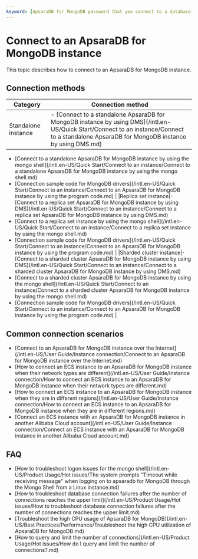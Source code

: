 ```yaml
---
keyword: [ApsaraDB for MongoDB password that you connect to a database, how to connect ApsaraDB for MongoDB, ApsaraDB for MongoDB logon method]
---
```


# Connect to an ApsaraDB for MongoDB instance

This topic describes how to connect to an ApsaraDB for MongoDB instance.

## Connection methods

|Category|Connection method|
|--------|-----------------|
|Standalone instance|-   [Connect to a standalone ApsaraDB for MongoDB instance by using DMS](/intl.en-US/Quick Start/Connect to an instance/Connect to a standalone ApsaraDB for MongoDB instance by using DMS.md)
-   [Connect to a standalone ApsaraDB for MongoDB instance by using the mongo shell](/intl.en-US/Quick Start/Connect to an instance/Connect to a standalone ApsaraDB for MongoDB instance by using the mongo shell.md)
-   [Connection sample code for MongoDB drivers](/intl.en-US/Quick Start/Connect to an instance/Connect to an ApsaraDB for MongoDB instance by using the program code.md) |
|Replica set instance|-   [Connect to a replica set ApsaraDB for MongoDB instance by using DMS](/intl.en-US/Quick Start/Connect to an instance/Connect to a replica set ApsaraDB for MongoDB instance by using DMS.md)
-   [Connect to a replica set instance by using the mongo shell](/intl.en-US/Quick Start/Connect to an instance/Connect to a replica set instance by using the mongo shell.md)
-   [Connection sample code for MongoDB drivers](/intl.en-US/Quick Start/Connect to an instance/Connect to an ApsaraDB for MongoDB instance by using the program code.md) |
|Sharded cluster instance|-   [Connect to a sharded cluster ApsaraDB for MongoDB instance by using DMS](/intl.en-US/Quick Start/Connect to an instance/Connect to a sharded cluster ApsaraDB for MongoDB instance by using DMS.md)
-   [Connect to a sharded cluster ApsaraDB for MongoDB instance by using the mongo shell](/intl.en-US/Quick Start/Connect to an instance/Connect to a sharded cluster ApsaraDB for MongoDB instance by using the mongo shell.md)
-   [Connection sample code for MongoDB drivers](/intl.en-US/Quick Start/Connect to an instance/Connect to an ApsaraDB for MongoDB instance by using the program code.md) |

## Common connection scenarios

-   [Connect to an ApsaraDB for MongoDB instance over the Internet](/intl.en-US/User Guide/Instance connection/Connect to an ApsaraDB for MongoDB instance over the Internet.md)
-   [How to connect an ECS instance to an ApsaraDB for MongoDB instance when their network types are different](/intl.en-US/User Guide/Instance connection/How to connect an ECS instance to an ApsaraDB for MongoDB instance when their network types are different.md)
-   [How to connect an ECS instance to an ApsaraDB for MongoDB instance when they are in different regions](/intl.en-US/User Guide/Instance connection/How to connect an ECS instance to an ApsaraDB for MongoDB instance when they are in
         different regions.md)
-   [Connect an ECS instance with an ApsaraDB for MongoDB instance in another Alibaba Cloud account](/intl.en-US/User Guide/Instance connection/Connect an ECS instance with an ApsaraDB for MongoDB instance in another Alibaba Cloud
         account.md)

## FAQ

-   [How to troubleshoot logon issues for the mongo shell](/intl.en-US/Product Usage/Hot issues/The system prompts "Timeout while receiving message" when logging on to apsaradb for MongoDB through the Mongo Shell from a Linux instance.md)
-   [How to troubleshoot database connection failures after the number of connections reaches the upper limit](/intl.en-US/Product Usage/Hot issues/How to troubleshoot database connection failures after the number of connections reaches
         the upper limit.md)
-   [Troubleshoot the high CPU usage of ApsaraDB for MongoDB](/intl.en-US/Best Practices/Performance/Troubleshoot the high CPU utilization of ApsaraDB for MongoDB.md)
-   [How to query and limit the number of connections](/intl.en-US/Product Usage/Hot issues/How do I query and limit the number of connections?.md)

